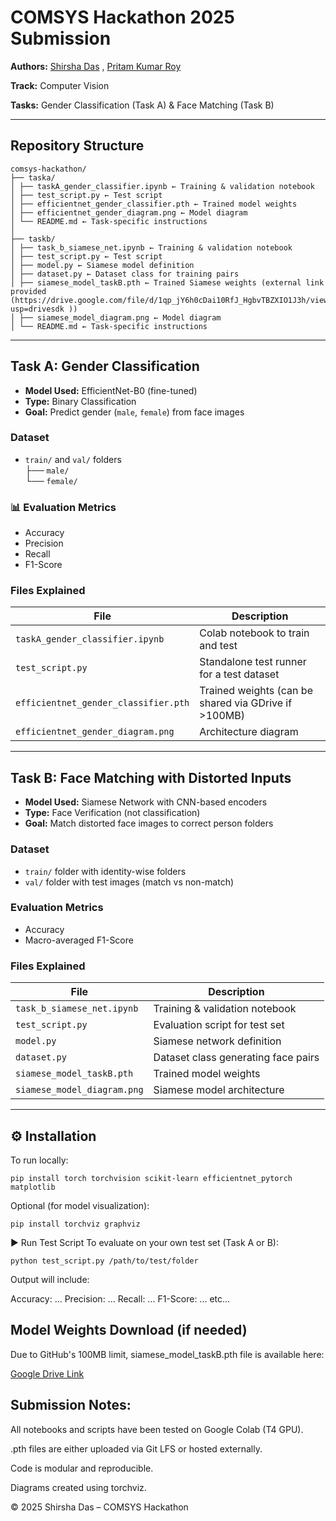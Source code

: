 #  COMSYS Hackathon 2025 Submission

**Authors:** [Shirsha Das](https://shirshadas.vercel.app/)  , [Pritam Kumar Roy](https://pritam-kumar-roy.vercel.app/)

**Track:** Computer Vision  

**Tasks:** Gender Classification (Task A) & Face Matching (Task B)

---

##  Repository Structure

```
comsys-hackathon/
├── taska/
│ ├── taskA_gender_classifier.ipynb ← Training & validation notebook
│ ├── test_script.py ← Test script
│ ├── efficientnet_gender_classifier.pth ← Trained model weights 
│ ├── efficientnet_gender_diagram.png ← Model diagram
│ └── README.md ← Task-specific instructions
│
├── taskb/
│ ├── task_b_siamese_net.ipynb ← Training & validation notebook
│ ├── test_script.py ← Test script
│ ├── model.py ← Siamese model definition
│ ├── dataset.py ← Dataset class for training pairs
│ ├── siamese_model_taskB.pth ← Trained Siamese weights (external link provided (https://drive.google.com/file/d/1qp_jY6h0cDai10RfJ_HgbvTBZXIO1J3h/view?usp=drivesdk ))
│ ├── siamese_model_diagram.png ← Model diagram
│ └── README.md ← Task-specific instructions

```
---

##  Task A: Gender Classification

- **Model Used:** EfficientNet-B0 (fine-tuned)
- **Type:** Binary Classification
- **Goal:** Predict gender (`male`, `female`) from face images

###  Dataset

- `train/` and `val/` folders  
  ├── `male/`  
  └── `female/`

### 📊 Evaluation Metrics

- Accuracy  
- Precision  
- Recall  
- F1-Score  

###  Files Explained

| File | Description |
|------|-------------|
| `taskA_gender_classifier.ipynb` | Colab notebook to train and test |
| `test_script.py` | Standalone test runner for a test dataset |
| `efficientnet_gender_classifier.pth` | Trained weights (can be shared via GDrive if >100MB) |
| `efficientnet_gender_diagram.png` | Architecture diagram |

---

##  Task B: Face Matching with Distorted Inputs

- **Model Used:** Siamese Network with CNN-based encoders
- **Type:** Face Verification (not classification)
- **Goal:** Match distorted face images to correct person folders

###  Dataset

- `train/` folder with identity-wise folders
- `val/` folder with test images (match vs non-match)

###  Evaluation Metrics

- Accuracy   
- Macro-averaged F1-Score

###  Files Explained

| File | Description |
|------|-------------|
| `task_b_siamese_net.ipynb` | Training & validation notebook |
| `test_script.py` | Evaluation script for test set |
| `model.py` | Siamese network definition |
| `dataset.py` | Dataset class generating face pairs |
| `siamese_model_taskB.pth` | Trained model weights |
| `siamese_model_diagram.png` | Siamese model architecture |

---

## ⚙️ Installation

To run locally:

```
pip install torch torchvision scikit-learn efficientnet_pytorch matplotlib
```
Optional (for model visualization):
```
pip install torchviz graphviz
```
▶ Run Test Script
To evaluate on your own test set (Task A or B):

```
python test_script.py /path/to/test/folder
```
Output will include:

Accuracy: ...
Precision: ...
Recall: ...
F1-Score: ...
etc...

## Model Weights Download (if needed)
Due to GitHub's 100MB limit, siamese_model_taskB.pth file is available here:

[Google Drive Link](https://drive.google.com/file/d/1qp_jY6h0cDai10RfJ_HgbvTBZXIO1J3h/view?usp=drivesdk)


## Submission Notes:

All notebooks and scripts have been tested on Google Colab (T4 GPU).

.pth files are either uploaded via Git LFS or hosted externally.

Code is modular and reproducible.

Diagrams created using torchviz.

© 2025 Shirsha Das – COMSYS Hackathon


